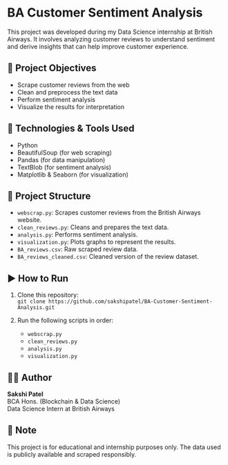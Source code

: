 # BA Customer Sentiment Analysis

This project was developed during my Data Science internship at British Airways. It involves analyzing customer reviews to understand sentiment and derive insights that can help improve customer experience.

## 📌 Project Objectives
- Scrape customer reviews from the web
- Clean and preprocess the text data
- Perform sentiment analysis
- Visualize the results for interpretation

## 🧰 Technologies & Tools Used
- Python
- BeautifulSoup (for web scraping)
- Pandas (for data manipulation)
- TextBlob (for sentiment analysis)
- Matplotlib & Seaborn (for visualization)

## 📁 Project Structure
- `webscrap.py`: Scrapes customer reviews from the British Airways website.
- `clean_reviews.py`: Cleans and prepares the text data.
- `analysis.py`: Performs sentiment analysis.
- `visualization.py`: Plots graphs to represent the results.
- `BA_reviews.csv`: Raw scraped review data.
- `BA_reviews_cleaned.csv`: Cleaned version of the review dataset.

## ▶️ How to Run
1. Clone this repository:  
   `git clone https://github.com/sakshipatel/BA-Customer-Sentiment-Analysis.git`

2. Run the following scripts in order:
   - `webscrap.py`
   - `clean_reviews.py`
   - `analysis.py`
   - `visualization.py`

## 🧑‍💻 Author
**Sakshi Patel**  
BCA Hons. (Blockchain & Data Science)  
Data Science Intern at British Airways

## 📌 Note
This project is for educational and internship purposes only. The data used is publicly available and scraped responsibly.

